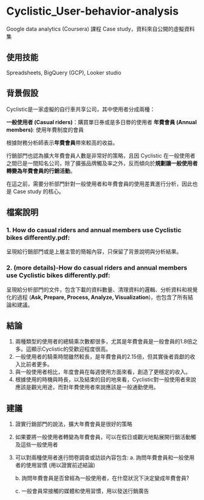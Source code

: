 # Cyclistic_User-behavior-analysis
Google data analytics (Coursera) 課程 Case study，資料來自公開的虛擬資料集
## 使用技能
Spreadsheets, BigQuery (GCP), Looker studio
## 背景假設
Cyclistic是一家虛擬的自行車共享公司，其中使用者分成兩種：

  **一般使用者 (Casual riders)**：購買單日券或是多日劵的使用者
  **年費會員 (Annual members)**: 使用年費制度的會員

根據財務分析師表示**年費會員**帶來較高的收益。

行銷部門也認為擴大年費會員人數是非常好的策略，且因 Cyclistic 在一般使用者之間已是一間知名公司，除了擴張品牌觸及率之外，反而傾向於**規劃讓一般使用者轉變為年費會員的行銷活動**。

在這之前，需要分析部門針對一般使用者和年費會員的使用差異進行分析，因此也是 Case study 的核心。

## 檔案說明

### 1. How do casual riders and annual members use Cyclistic bikes differently.pdf: 
呈現給行銷部門或是上層主管的簡報內容，只保留了背景說明與分析結果。
### 2. (more details)-How do casual riders and annual members use Cyclistic bikes differently.pdf:
呈現給分析部門的文件，包含下載的資料數量、清理資料的邏輯、分析資料和視覺化的過程 (**Ask, Prepare, Process, Analyze, Visualization**)，也包含了所有結論和建議。

## 結論
1. 兩種類型的使用者的總騎乘次數都很多，尤其是年費會員是一般會員的1.8倍之多。這顯示Cyclistic的受歡迎程度很高。
2. 一般使用者的騎乘時間雖然較長，是年費會員的2.15倍，但其實後者貢獻的收入比前者更多。
3. 與一般使用者相比，年度會員在每週使用方面來看，創造了更穩定的收入。
4. 根據使用的時機與時長，以及結束的目的地來看，Cyclistic對一般使用者來說應該是觀光用途，而對年費使用者來說應該是一般通勤使用。

## 建議
1. 證實行銷部門的說法，擴大年費會員是很好的策略
2. 如果要將一般使用者轉變為年費會員，可以在假日或觀光地點展開行銷活動觸及這些一般使用者
3. 可以對兩種使用者進行問卷調查或訪談內容包含:
   a. 詢問年費會員和一般使用者的使用習慣 (用以證實前述結論)

   b. 詢問年費會員是否曾經為一般使用者，在什麼狀況下決定變成年費會員?

   c. 一般會員常接觸的媒體和使用習慣，用以發送行銷廣告
